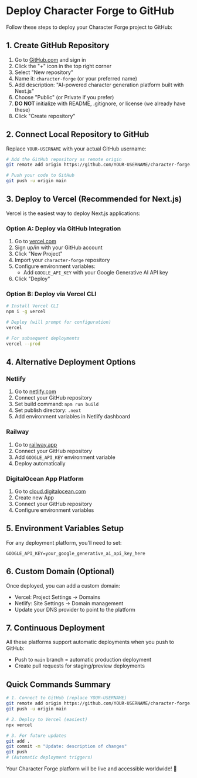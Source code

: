 # Deploy Character Forge to GitHub

Follow these steps to deploy your Character Forge project to GitHub:

## 1. Create GitHub Repository

1. Go to [GitHub.com](https://github.com) and sign in
2. Click the "+" icon in the top right corner
3. Select "New repository"
4. Name it: `character-forge` (or your preferred name)
5. Add description: "AI-powered character generation platform built with Next.js"
6. Choose "Public" (or Private if you prefer)
7. **DO NOT** initialize with README, .gitignore, or license (we already have these)
8. Click "Create repository"

## 2. Connect Local Repository to GitHub

Replace `YOUR-USERNAME` with your actual GitHub username:

```bash
# Add the GitHub repository as remote origin
git remote add origin https://github.com/YOUR-USERNAME/character-forge.git

# Push your code to GitHub
git push -u origin main
```

## 3. Deploy to Vercel (Recommended for Next.js)

Vercel is the easiest way to deploy Next.js applications:

### Option A: Deploy via GitHub Integration
1. Go to [vercel.com](https://vercel.com)
2. Sign up/in with your GitHub account
3. Click "New Project"
4. Import your `character-forge` repository
5. Configure environment variables:
   - Add `GOOGLE_API_KEY` with your Google Generative AI API key
6. Click "Deploy"

### Option B: Deploy via Vercel CLI
```bash
# Install Vercel CLI
npm i -g vercel

# Deploy (will prompt for configuration)
vercel

# For subsequent deployments
vercel --prod
```

## 4. Alternative Deployment Options

### Netlify
1. Go to [netlify.com](https://netlify.com)
2. Connect your GitHub repository
3. Set build command: `npm run build`
4. Set publish directory: `.next`
5. Add environment variables in Netlify dashboard

### Railway
1. Go to [railway.app](https://railway.app)
2. Connect your GitHub repository
3. Add `GOOGLE_API_KEY` environment variable
4. Deploy automatically

### DigitalOcean App Platform
1. Go to [cloud.digitalocean.com](https://cloud.digitalocean.com)
2. Create new App
3. Connect your GitHub repository
4. Configure environment variables

## 5. Environment Variables Setup

For any deployment platform, you'll need to set:

```
GOOGLE_API_KEY=your_google_generative_ai_api_key_here
```

## 6. Custom Domain (Optional)

Once deployed, you can add a custom domain:
- Vercel: Project Settings → Domains
- Netlify: Site Settings → Domain management
- Update your DNS provider to point to the platform

## 7. Continuous Deployment

All these platforms support automatic deployments when you push to GitHub:
- Push to `main` branch = automatic production deployment
- Create pull requests for staging/preview deployments

## Quick Commands Summary

```bash
# 1. Connect to GitHub (replace YOUR-USERNAME)
git remote add origin https://github.com/YOUR-USERNAME/character-forge.git
git push -u origin main

# 2. Deploy to Vercel (easiest)
npx vercel

# 3. For future updates
git add .
git commit -m "Update: description of changes"
git push
# (Automatic deployment triggers)
```

Your Character Forge platform will be live and accessible worldwide! 🚀